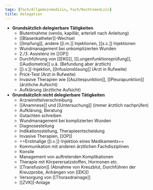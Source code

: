 ```yaml
---
tags: [Fach/Allgemeinmedizin, Fach/Rechtsmedizin]
title: Delegation
---
```

- **Grundsätzlich delegierbare Tätigkeiten**
	- Blutentnahme (venös, kapillär, arteriell nach Anleitung)
	- [[Blasenkatheter]]-Wechsel
	- [[Impfung]], andere [[i.m.]] Injektionen, [[s.c.]] Injektionen
	- Wundmanagement bei unkomplizierten Wunden
	- 2./3. Assistenz im [[OP]]
	- Durchführung von [[EKG]], [[Lungenfunktionsprüfung]], [[Audiometrie]] u.ä. (Befundung aber ärztlich)
	- [[i.v.]]-Injektion, [[Infusionslösung]] (Arzt in Rufweite)
	- Prick-Test (Arzt in Rufweite)
	- Invasive Therapien wie [[Aszitespunktion]], [[Pleurapunktion]] (ärztliche Aufsicht)
	- Aufklärung (ärztliche Aufsicht)
- **Grundsätzlich nicht delegierbare Tätigkeiten**
	- Arzneimittelverschreibung
	- [[Anamnese]] und [[Untersuchung]] (immer ärztlich nachprüfen)
	- Aufklärung, Beratung
	- Gutachten schreiben
	- Wundmanagement bei komplizierten Wunden
	- Diagnosestellung
	- Indikationsstellung, Therapieentscheidung
	- Invasive Therapien, [[OP]]
	- ==Erstmalige [[i.v.]]-Injektion eines Medikaments==
	- Kommunikation mit anderen ärztlichen Fachdisziplinen
	- Konsile
	- Management von auftretenden Komplikationen
	- Therapie mit Körperersatzstoffen, Hormonen etc.
	- [[Transfusion]] (Abnahme von Kreuzblut, Durchführen der Kreuzprobe, Anhängen von [[EK]])
	- Versorgung von [[Thoraxdrainage]]
	- [[ZVK]]-Anlage